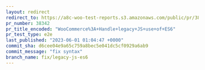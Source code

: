```yaml
---
layout: redirect
redirect_to: https://a8c-woo-test-reports.s3.amazonaws.com/public/pr/38342/e2e/index.html
pr_number: 38342
pr_title_encoded: "WooCommerce%3A+Handle+legacy+JS+use+of+ES6"
pr_test_type: e2e
last_published: "2023-06-01 01:04:47 +0000"
commit_sha: d6cee04e9a65c759a8bec5e041dc5cf0929a6ab9
commit_message: "fix syntax"
branch_name: fix/legacy-js-es6
---
```

